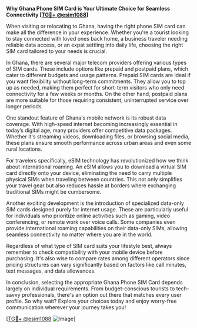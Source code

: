 **Why Ghana Phone SIM Card is Your Ultimate Choice for Seamless Connectivity [[TG💪+ @esim1088](https://t.me/s/esim1088)]**

When visiting or relocating to Ghana, having the right phone SIM card can make all the difference in your experience. Whether you're a tourist looking to stay connected with loved ones back home, a business traveler needing reliable data access, or an expat settling into daily life, choosing the right SIM card tailored to your needs is crucial.

In Ghana, there are several major telecom providers offering various types of SIM cards. These include options like prepaid and postpaid plans, which cater to different budgets and usage patterns. Prepaid SIM cards are ideal if you want flexibility without long-term commitments. They allow you to top up as needed, making them perfect for short-term visitors who only need connectivity for a few weeks or months. On the other hand, postpaid plans are more suitable for those requiring consistent, uninterrupted service over longer periods.

One standout feature of Ghana's mobile network is its robust data coverage. With high-speed internet becoming increasingly essential in today’s digital age, many providers offer competitive data packages. Whether it's streaming videos, downloading files, or browsing social media, these plans ensure smooth performance across urban areas and even some rural locations.

For travelers specifically, eSIM technology has revolutionized how we think about international roaming. An eSIM allows you to download a virtual SIM card directly onto your device, eliminating the need to carry multiple physical SIMs when traveling between countries. This not only simplifies your travel gear but also reduces hassle at borders where exchanging traditional SIMs might be cumbersome.

Another exciting development is the introduction of specialized data-only SIM cards designed purely for internet usage. These are particularly useful for individuals who prioritize online activities such as gaming, video conferencing, or remote work over voice calls. Some companies even provide international roaming capabilities on their data-only SIMs, allowing seamless connectivity no matter where you are in the world.

Regardless of what type of SIM card suits your lifestyle best, always remember to check compatibility with your mobile device before purchasing. It's also wise to compare rates among different operators since pricing structures can vary significantly based on factors like call minutes, text messages, and data allowances.

In conclusion, selecting the appropriate Ghana Phone SIM Card depends largely on individual requirements. From budget-conscious tourists to tech-savvy professionals, there's an option out there that matches every user profile. So why wait? Explore your choices today and enjoy worry-free communication wherever your journey takes you!

[[TG💪+ @esim1088](https://t.me/s/esim1088) ![Image](https://i.postimg.cc/Y0z9fWf4/image.png)]